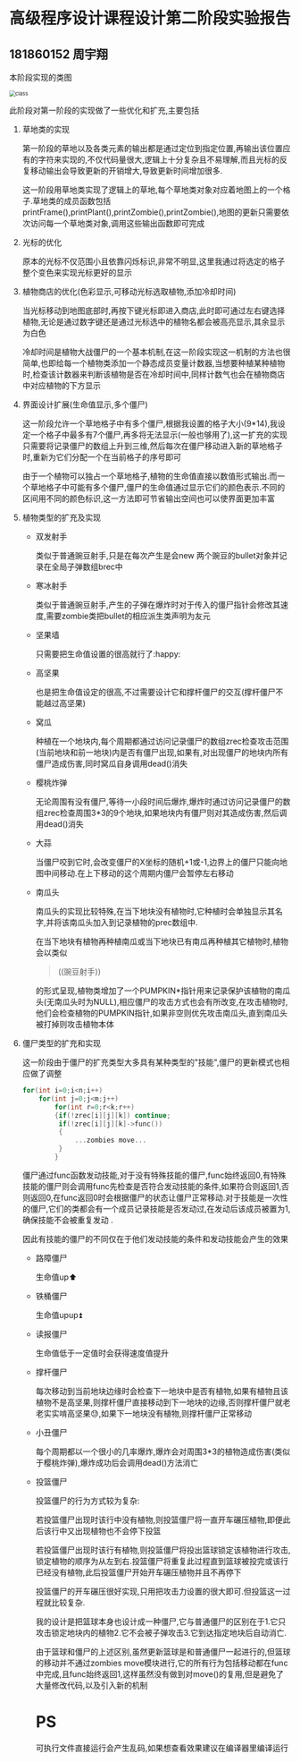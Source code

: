 # 高级程序设计课程设计第二阶段实验报告

## 181860152 周宇翔

本阶段实现的类图

<img src="D:\Course_AdvancedProgramming\CourseDesign\PlantsVSZombies\class.png" alt="class" style="zoom:67%;" />

此阶段对第一阶段的实现做了一些优化和扩充,主要包括

1. 草地类的实现

   第一阶段的草地以及各类元素的输出都是通过定位到指定位置,再输出该位置应有的字符来实现的,不仅代码量很大,逻辑上十分复杂且不易理解,而且光标的反复移动输出会导致更新的开销增大,导致更新时间增加很多.

   这一阶段用草地类实现了逻辑上的草地,每个草地类对象对应着地图上的一个格子.草地类的成员函数包括printFrame(),printPlant(),printZombie(),printZombie(),地图的更新只需要依次访问每一个草地类对象,调用这些输出函数即可完成

2. 光标的优化

   原本的光标不仅范围小且依靠闪烁标识,非常不明显,这里我通过将选定的格子整个变色来实现光标更好的显示

3. 植物商店的优化(色彩显示,可移动光标选取植物,添加冷却时间)

   当光标移动到地图底部时,再按下键光标即进入商店,此时即可通过左右键选择植物,无论是通过数字键还是通过光标选中的植物名都会被高亮显示,其余显示为白色

   冷却时间是植物大战僵尸的一个基本机制,在这一阶段实现这一机制的方法也很简单,也即给每一个植物类添加一个静态成员变量计数器,当想要种植某种植物时,检查该计数器来判断该植物是否在冷却时间中,同样计数气也会在植物商店中对应植物的下方显示

4. 界面设计扩展(生命值显示,多个僵尸)

   这一阶段允许一个草地格子中有多个僵尸,根据我设置的格子大小(9*14),我设定一个格子中最多有7个僵尸,再多将无法显示(一般也够用了),这一扩充的实现只需要将记录僵尸的数组上升到三维,然后每次在僵尸移动进入新的草地格子时,重新为它们分配一个在当前格子的序号即可

   由于一个植物可以独占一个草地格子,植物的生命值直接以数值形式输出.而一个草地格子中可能有多个僵尸,僵尸的生命值通过显示它们的颜色表示.不同的区间用不同的颜色标识,这一方法即可节省输出空间也可以使界面更加丰富

5. 植物类型的扩充及实现

   - 双发射手

     类似于普通豌豆射手,只是在每次产生是会new 两个豌豆的bullet对象并记录在全局子弹数组brec中

   - 寒冰射手

     类似于普通豌豆射手,产生的子弹在爆炸时对于传入的僵尸指针会修改其速度,需要zombie类把bullet的相应派生类声明为友元

   - 坚果墙

     只需要把生命值设置的很高就行了:happy:

   - 高坚果

     也是把生命值设定的很高,不过需要设计它和撑杆僵尸的交互(撑杆僵尸不能越过高坚果​)

   - 窝瓜

     种植在一个地块内,每个周期都通过访问记录僵尸的数组zrec检查攻击范围(当前地块和前一地块)内是否有僵尸出现,如果有,对出现僵尸的地块内所有僵尸造成伤害,同时窝瓜自身调用dead()消失

   - 樱桃炸弹

     无论周围有没有僵尸,等待一小段时间后爆炸,爆炸时通过访问记录僵尸的数组zrec检查周围3*3的9个地块,如果地块内有僵尸则对其造成伤害,然后调用dead()消失

   - 大蒜

     当僵尸咬到它时,会改变僵尸的X坐标的随机+1或-1,边界上的僵尸只能向地图中间移动.在上下移动的这个周期内僵尸会暂停左右移动

   - 南瓜头

     南瓜头的实现比较特殊,在当下地块没有植物时,它种植时会单独显示其名字,并将该南瓜头加入到记录植物的prec数组中.

     在当下地块有植物再种植南瓜或当下地块已有南瓜再种植其它植物时,植物会以类似

     > ((豌豆射手))

     的形式呈现,植物类增加了一个PUMPKIN*指针用来记录保护该植物的南瓜头(无南瓜头时为NULL),相应僵尸的攻击方式也会有所改变,在攻击植物时,他们会检查植物的PUMPKIN指针,如果非空则优先攻击南瓜头,直到南瓜头被打掉则攻击植物本体

6. 僵尸类型的扩充和实现

   这一阶段由于僵尸的扩充类型大多具有某种类型的"技能",僵尸的更新模式也相应做了调整

   ```c++
   for(int i=0;i<n;i++)
       for(int j=0;j<m;j++)
           for(int r=0;r<k;r++)
           {if(!zrec[i][j][k]) continue;
            if(!zrec[i][j][k]->func())
            {
                ...zombies move...
            }
           }
   ```

   僵尸通过func函数发动技能,对于没有特殊技能的僵尸,func始终返回0,有特殊技能的僵尸则会调用func先检查是否符合发动技能的条件,如果符合则返回1,否则返回0,在func返回0时会根据僵尸的状态让僵尸正常移动.对于技能是一次性的僵尸,它们的类都会有一个成员记录技能是否发动过,在发动后该成员被置为1,确保技能不会被重复发动 .

   因此有技能的僵尸的不同仅在于他们发动技能的条件和发动技能会产生的效果

   - 路障僵尸

     生命值up:arrow_up:

   - 铁桶僵尸

     生命值upup:arrow_double_up:

   - 读报僵尸

     生命值低于一定值时会获得速度值提升

   - 撑杆僵尸

     每次移动到当前地块边缘时会检查下一地块中是否有植物,如果有植物且该植物不是高坚果,则撑杆僵尸直接移动到下一地块的边缘,否则撑杆僵尸就老老实实啃高坚果:sweat:,如果下一地块没有植物,则撑杆僵尸正常移动

   - 小丑僵尸

     每个周期都以一个很小的几率爆炸,爆炸会对周围3*3的植物造成伤害(类似于樱桃炸弹),爆炸成功后会调用dead()方法消亡

   - 投篮僵尸

     投篮僵尸的行为方式较为复杂:

     若投篮僵尸出现时该行中没有植物,则投篮僵尸将一直开车碾压植物,即便此后该行中又出现植物也不会停下投篮

     若投篮僵尸出现时该行有植物,则投篮僵尸将投出篮球锁定该植物进行攻击,锁定植物的顺序为从左到右.投篮僵尸将重复此过程直到篮球被投完或该行已经没有植物,此后投篮僵尸开始开车碾压植物并且不再停下

     

     投篮僵尸的开车碾压很好实现,只用把攻击力设置的很大即可.但投篮这一过程就比较复杂.

     我的设计是把篮球本身也设计成一种僵尸,它与普通僵尸的区别在于1.它只攻击锁定地块内的植物2.它不会被子弹攻击3.它到达指定地块后自动消亡.

     由于篮球和僵尸的上述区别,虽然更新篮球是和普通僵尸一起进行的,但篮球的移动并不通过zombies move模块进行,它的所有行为包括移动都在func中完成,且func始终返回1,这样虽然没有做到对move()的复用,但是避免了大量修改代码,以及引入新的机制

     
  
     # PS
  
     可执行文件直接运行会产生乱码,如果想查看效果建议在编译器里编译运行
     
     
     
     
   
   ​	
   
   







